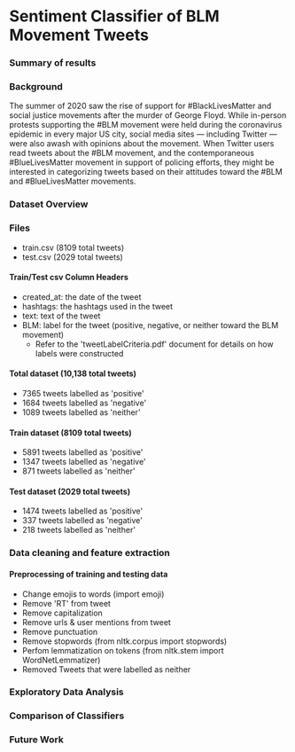 # Sentiment Classifier of BLM Movement Tweets

### Summary of results


### Background
The summer of 2020 saw the rise of support for #BlackLivesMatter and social justice movements after the murder of George Floyd. While in-person protests supporting the #BLM movement were held during the coronavirus epidemic in every major US city, social media sites — including Twitter — were also awash with opinions about the movement. When Twitter users read tweets about the #BLM movement, and the contemporaneous #BlueLivesMatter movement in support of policing efforts, they might be interested in categorizing tweets based on their attitudes toward the #BLM and #BlueLivesMatter movements.


### Dataset Overview 

### Files
  - train.csv (8109 total tweets)
  - test.csv (2029 total tweets)

#### Train/Test csv Column Headers
  - created_at: the date of the tweet
  - hashtags: the hashtags used in the tweet
  - text: text of the tweet
  - BLM: label for the tweet (positive, negative, or neither toward the BLM movement)
     - Refer to the 'tweetLabelCriteria.pdf' document for details on how labels were constructed

#### Total dataset (10,138 total tweets)
  - 7365 tweets labelled as 'positive'
  - 1684 tweets labelled as 'negative'
  - 1089 tweets labelled as 'neither'
  
#### Train dataset (8109 total tweets)
  - 5891 tweets labelled as 'positive'
  - 1347 tweets labelled as 'negative'
  - 871 tweets labelled as 'neither'

#### Test dataset (2029 total tweets)
  - 1474 tweets labelled as 'positive'
  - 337 tweets labelled as 'negative'
  - 218 tweets labelled as 'neither'
  
### Data cleaning and feature extraction
#### Preprocessing of training and testing data
  - Change emojis to words (import emoji)
  - Remove 'RT' from tweet
  - Remove capitalization
  - Remove urls & user mentions from tweet
  - Remove punctuation
  - Remove stopwords (from nltk.corpus import stopwords)
  - Perfom lemmatization on tokens (from nltk.stem import WordNetLemmatizer)
  - Removed Tweets that were labelled as neither




### Exploratory Data Analysis

### Comparison of Classifiers

### Future Work


